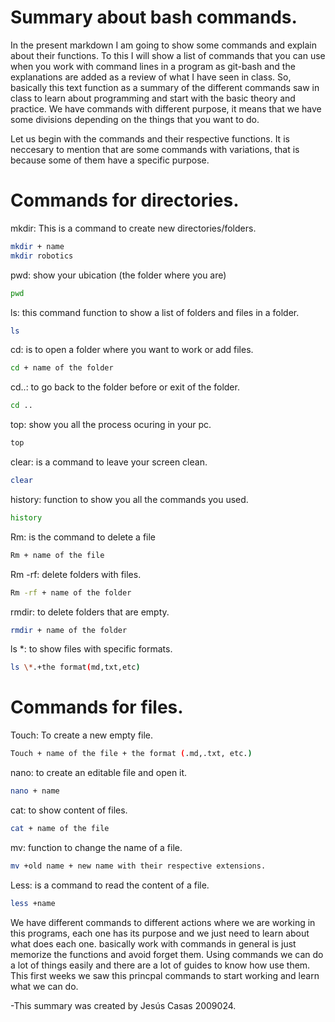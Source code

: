 # Summary about bash commands.
 
In the present markdown I am going to show some commands and explain about their functions.
To this I will show a list of commands that you can use when you work with command lines in a program 
as git-bash and the explanations are added as a review of what I have seen in class. So, basically this
text function as a summary of the different commands saw in class to learn about programming and start 
with the basic theory and practice. 
We have commands with different purpose, it means that we have some divisions depending on the things
that you want to do. 

Let us begin with the commands and their respective functions. It is neccesary to mention that are some commands with 
variations, that is because some of them have a specific purpose.

# Commands for directories.

mkdir: This is a command to create new directories/folders.
```sh 
mkdir + name
mkdir robotics
```

pwd: show your ubication (the folder where you are)
```sh
pwd
```

ls: this command function to show a list of folders and files in a folder.
```sh
ls
```

cd: is to open a folder where you want to work or add files.
```sh
cd + name of the folder
```

cd..: to go back to the folder before or exit of the folder.
```sh
cd ..
```

top: show you all the process ocuring in your pc.
```sh
top
```

clear: is a command to leave your screen clean.
```sh
clear
```

history: function to show you all the commands you used.
```sh
history
```

Rm: is the command to delete a file 
```sh
Rm + name of the file
```
Rm -rf: delete folders with files.
```sh
Rm -rf + name of the folder
```
rmdir: to delete folders that are empty.
```sh
rmdir + name of the folder
```

ls *: to show files with specific formats.
```sh
ls \*.+the format(md,txt,etc)
```

# Commands for files.

Touch: To create a new empty file.
```sh 
Touch + name of the file + the format (.md,.txt, etc.)
```
nano: to create an editable file and open it.
```sh
nano + name
```
cat: to show content of files.
```sh
cat + name of the file
```
mv: function to change the name of a file.
```sh
mv +old name + new name with their respective extensions.
```
Less: is a command to read the content of a file.
```sh 
less +name
```

We have different commands to different actions where we are working in this programs, 
each one has its purpose and we just need to learn about what does each one. 
basically work with commands in general is just memorize the functions and avoid forget them.
Using commands we can do a lot of things easily and there are a lot of guides to know how use them.
This first weeks we saw this princpal commands to start working and learn what we can do.

-This summary was created by Jesús Casas 2009024.  
